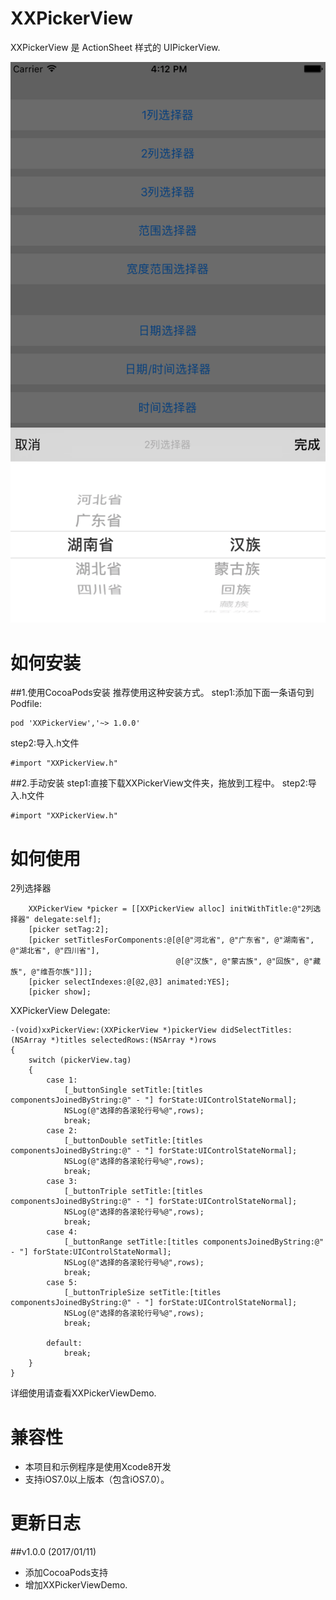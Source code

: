 
# XXPickerView
XXPickerView 是 ActionSheet 样式的 UIPickerView.

![](demo.png)
    
# 如何安装

##1.使用CocoaPods安装
推荐使用这种安装方式。
step1:添加下面一条语句到Podfile:

````
pod 'XXPickerView','~> 1.0.0'
````
step2:导入.h文件

````objc
#import "XXPickerView.h"
````

##2.手动安装
step1:直接下载XXPickerView文件夹，拖放到工程中。
step2:导入.h文件

````objc
#import "XXPickerView.h"
````

# 如何使用

2列选择器
````objc
    XXPickerView *picker = [[XXPickerView alloc] initWithTitle:@"2列选择器" delegate:self];
    [picker setTag:2];
    [picker setTitlesForComponents:@[@[@"河北省", @"广东省", @"湖南省", @"湖北省", @"四川省"],
                                     @[@"汉族", @"蒙古族", @"回族", @"藏族", @"维吾尔族"]]];
    [picker selectIndexes:@[@2,@3] animated:YES];
    [picker show];
````
XXPickerView Delegate:
````objc
-(void)xxPickerView:(XXPickerView *)pickerView didSelectTitles:(NSArray *)titles selectedRows:(NSArray *)rows
{
    switch (pickerView.tag)
    {
        case 1:
            [_buttonSingle setTitle:[titles componentsJoinedByString:@" - "] forState:UIControlStateNormal];
            NSLog(@"选择的各滚轮行号%@",rows);
            break;
        case 2:
            [_buttonDouble setTitle:[titles componentsJoinedByString:@" - "] forState:UIControlStateNormal];
            NSLog(@"选择的各滚轮行号%@",rows);
            break;
        case 3:
            [_buttonTriple setTitle:[titles componentsJoinedByString:@" - "] forState:UIControlStateNormal];
            NSLog(@"选择的各滚轮行号%@",rows);
            break;
        case 4:
            [_buttonRange setTitle:[titles componentsJoinedByString:@" - "] forState:UIControlStateNormal];
            NSLog(@"选择的各滚轮行号%@",rows);
            break;
        case 5:
            [_buttonTripleSize setTitle:[titles componentsJoinedByString:@" - "] forState:UIControlStateNormal];
            NSLog(@"选择的各滚轮行号%@",rows);
            break;
            
        default:
            break;
    }
}
````

详细使用请查看XXPickerViewDemo.

# 兼容性
- 本项目和示例程序是使用Xcode8开发
- 支持iOS7.0以上版本（包含iOS7.0）。

# 更新日志
##v1.0.0 (2017/01/11)
- 添加CocoaPods支持
- 增加XXPickerViewDemo.
